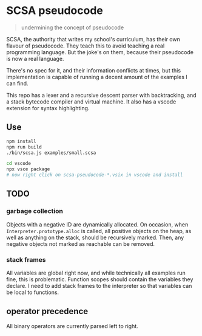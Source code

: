 # SCSA pseudocode
> undermining the concept of pseudocode

SCSA, the authority that writes my school's curriculum, has their own flavour of pseudocode. They teach this to avoid teaching a real programming language. But the joke's on them, because their pseudocode is now a real language.

There's no spec for it, and their information conflicts at times, but this implementation is capable of running a decent amount of the examples I can find.

This repo has a lexer and a recursive descent parser with backtracking, and a stack bytecode compiler and virtual machine. It also has a vscode extension for syntax highlighting.

## Use
```sh
npm install
npm run build
./bin/scsa.js examples/small.scsa
```

```sh
cd vscode
npx vsce package
# now right click on scsa-pseudocode-*.vsix in vscode and install
```

## TODO
### garbage collection
Objects with a negative ID are dynamically allocated. On occasion, when `Interpreter.prototype.alloc` is called, all positive objects on the heap, as well as anything on the stack, should be recursively marked. Then, any negative objects not marked as reachable can be removed.

### stack frames
All variables are global right now, and while technically all examples run fine, this is problematic. Function scopes should contain the variables they declare. I need to add stack frames to the interpreter so that variables can be local to functions.

## operator precedence
All binary operators are currently parsed left to right.